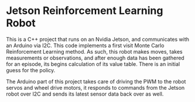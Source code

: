 # Jetson Reinforcement Learning Robot

This is a C++ project that runs on an Nvidia Jetson, and communicates with an Arduino via I2C. This code implements a first visit Monte Carlo Reinforcement Learning method. As such, this robot makes moves, takes measurements or observations, and after enough data has been gathered for an episode, its begins calculation of its value table. There is an initial guess for the policy.

The Arduino part of this project takes care of driving the PWM to the robot servos and wheel drive motors, it responds to commands from the Jetson robot over I2C and sends its latest sensor data back over as well.